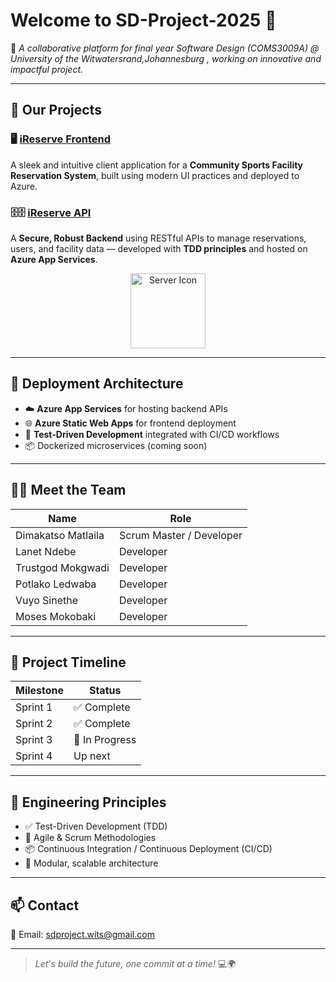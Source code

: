# Welcome to SD-Project-2025 👋

🚀 *A collaborative platform for final year Software Design (COMS3009A) @ University of the Witwatersrand,Johannesburg , working on innovative and impactful project.*

---

## 📁 Our Projects

### 🖥️ [iReserve Frontend](https://github.com/SD-Project-2025/iReserve-Frontend-Backup)
A sleek and intuitive client application for a **Community Sports Facility Reservation System**, built using modern UI practices and deployed to Azure.

### 🗄️🗄️ [iReserve API](https://github.com/SD-Project-2025/iReserve-backend)
A **Secure, Robust Backend** using RESTful APIs to manage reservations, users, and facility data — developed with **TDD principles** and hosted on **Azure App Services**.

<p align="center">
  <img src="https://cdn-icons-png.flaticon.com/512/2795/2795854.png" width="120" alt="Server Icon"/>
</p>

---

## 🚀 Deployment Architecture

- ☁️ **Azure App Services** for hosting backend APIs
- 🌐 **Azure Static Web Apps** for frontend deployment
- 🧪 **Test-Driven Development** integrated with CI/CD workflows
- 📦 Dockerized microservices (coming soon)

---

## 👨‍💻 Meet the Team

| Name                 | Role                     |
|----------------------|--------------------------|
| Dimakatso Matlaila   | Scrum Master / Developer |
| Lanet Ndebe          | Developer                |
| Trustgod Mokgwadi    | Developer                |
| Potlako Ledwaba      | Developer                |
| Vuyo Sinethe         | Developer                |
| Moses Mokobaki       | Developer                |

---

## 📅 Project Timeline

| Milestone  | Status         |
|------------|----------------|
| Sprint 1   | ✅ Complete   |
| Sprint 2   |  ✅ Complete  |
| Sprint 3   | 🔄 In Progress|
|Sprint 4    | Up next       |

---

## 🧪 Engineering Principles

- ✅ Test-Driven Development (TDD)
- 🔁 Agile & Scrum Methodologies
- 📦 Continuous Integration / Continuous Deployment (CI/CD)
- 🧩 Modular, scalable architecture

---

## 📫 Contact

📧 Email: [sdproject.wits@gmail.com](mailto:sdproject.wits@gmail.com)

---

> _Let's build the future, one commit at a time!_ 💻🌍

